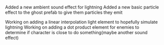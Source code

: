 Added a new ambient sound effect for lightning
Added a new basic particle effect to the ghost prefab to give them particles they emit

Working on adding a linear interpolation light element to hopefully simulate lightning
Working on adding a dot product element for enemies to determine if character is close to do something(maybe another sound effect)
